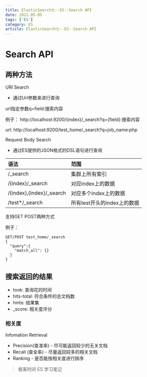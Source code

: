 ```yaml
---
title: ElasticSearch七--ES--Search API
date: 2021-05-05
tags: ['ES']
category: ES
article: ElasticSearch七--ES--Search API
---
```


# Search API

## 两种方法

URI Search
- 通过Url参数来进行查询

url指定参数q=field:搜索内容

例子：
http://localhost:9200/{index}/_search?q={field}:搜索内容

url:
http://localhost:9200/test_home/_search?q=job_name:php

Request Body Search
- 通过ES提供的JSON格式的DSL语句进行查询

| 语法 | 范围 |
|:-----|:-----|
|/_search|集群上所有索引|
|/{index}/_search| 对应index上的数据|
|/{index},{index}/_search| 对应多个index上的数据|
|/test*/_search| 所有test开头的index上的数据|

支持GET POST两种方式

例子：
```
GET/POST test_home/_search
{
  "query":{
    "match_all": {}
  }
}
```


## 搜索返回的结果

- took: 查询花的时间
- hits-total: 符合条件的总文档数
- hints: 结果集
- _score: 相关度评分

### 相关度

Infomation Retrieval
- Precision(查准率) - 尽可能返回较少的无关文档
- Recall (查全率) - 尽量返回较多的相关文档
- Ranking - 是否能按相关度进行排序




> 极客时间 ES 学习笔记